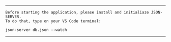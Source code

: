 
********
    Before starting the application, please install and initialiaze JSON-SERVER. 
    To do that, type on your VS Code terminal: 

    json-server db.json --watch 

********
